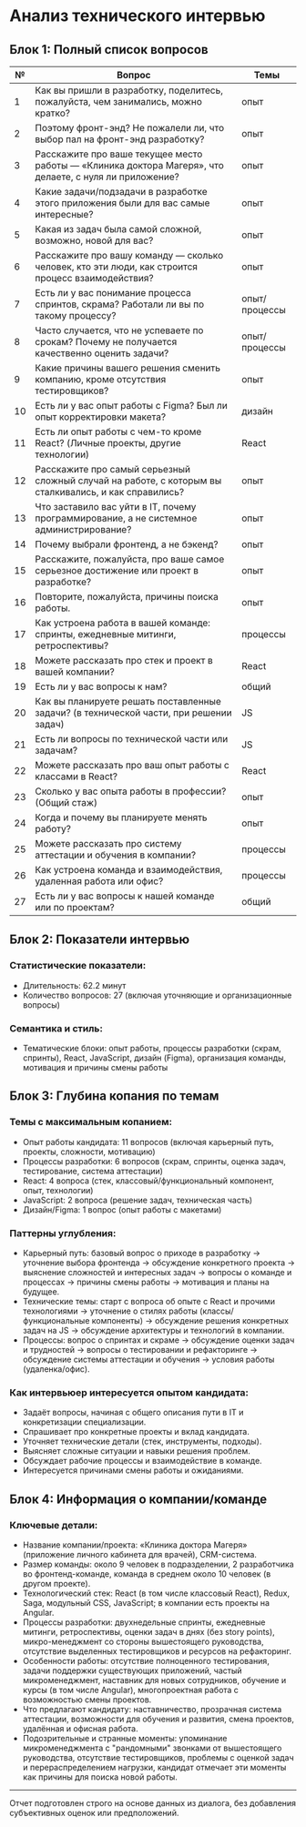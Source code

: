 # Анализ технического интервью

## Блок 1: Полный список вопросов

| №  | Вопрос                                                                                               | Темы      |
|-----|----------------------------------------------------------------------------------------------------|-----------|
| 1   | Как вы пришли в разработку, поделитесь, пожалуйста, чем занимались, можно кратко?                   | опыт      |
| 2   | Поэтому фронт-энд? Не пожалели ли, что выбор пал на фронт-энд разработку?                          | опыт      |
| 3   | Расскажите про ваше текущее место работы — «Клиника доктора Магеря», что делаете, с нуля ли приложение? | опыт      |
| 4   | Какие задачи/подзадачи в разработке этого приложения были для вас самые интересные?                 | опыт      |
| 5   | Какая из задач была самой сложной, возможно, новой для вас?                                        | опыт      |
| 6   | Расскажите про вашу команду — сколько человек, кто эти люди, как строится процесс взаимодействия?  | опыт      |
| 7   | Есть ли у вас понимание процесса спринтов, скрама? Работали ли вы по такому процессу?               | опыт/процессы |
| 8   | Часто случается, что не успеваете по срокам? Почему не получается качественно оценить задачи?      | опыт/процессы |
| 9   | Какие причины вашего решения сменить компанию, кроме отсутствия тестировщиков?                      | опыт      |
| 10  | Есть ли у вас опыт работы с Figma? Был ли опыт корректировки макета?                                | дизайн    |
| 11  | Есть ли опыт работы с чем-то кроме React? (Личные проекты, другие технологии)                       | React     |
| 12  | Расскажите про самый серьезный сложный случай на работе, с которым вы сталкивались, и как справились? | опыт      |
| 13  | Что заставило вас уйти в IT, почему программирование, а не системное администрирование?             | опыт      |
| 14  | Почему выбрали фронтенд, а не бэкенд?                                                              | опыт      |
| 15  | Расскажите, пожалуйста, про ваше самое серьезное достижение или проект в разработке?               | опыт      |
| 16  | Повторите, пожалуйста, причины поиска работы.                                                      | опыт      |
| 17  | Как устроена работа в вашей команде: спринты, ежедневные митинги, ретроспективы?                    | процессы  |
| 18  | Можете рассказать про стек и проект в вашей компании?                                              | React     |
| 19  | Есть ли у вас вопросы к нам?                                                                        | общий     |
| 20  | Как вы планируете решать поставленные задачи? (в технической части, при решении задач)             | JS        |
| 21  | Есть ли вопросы по технической части или задачам?                                                  | JS        |
| 22  | Можете рассказать про ваш опыт работы с классами в React?                                         | React     |
| 23  | Сколько у вас опыта работы в профессии? (Общий стаж)                                              | опыт      |
| 24  | Когда и почему вы планируете менять работу?                                                       | опыт      |
| 25  | Можете рассказать про систему аттестации и обучения в компании?                                   | процессы  |
| 26  | Как устроена команда и взаимодействия, удаленная работа или офис?                                  | процессы  |
| 27  | Есть ли у вас вопросы к нашей команде или по проектам?                                            | общий     |

## Блок 2: Показатели интервью

### Статистические показатели:
- Длительность: 62.2 минут
- Количество вопросов: 27 (включая уточняющие и организационные вопросы)

### Семантика и стиль:
- Тематические блоки: опыт работы, процессы разработки (скрам, спринты), React, JavaScript, дизайн (Figma), организация команды, мотивация и причины смены работы

## Блок 3: Глубина копания по темам

### Темы с максимальным копанием:
- Опыт работы кандидата: 11 вопросов (включая карьерный путь, проекты, сложности, мотивацию)
- Процессы разработки: 6 вопросов (скрам, спринты, оценка задач, тестирование, система аттестации)
- React: 4 вопроса (стек, классовый/функциональный компонент, опыт, технологии)
- JavaScript: 2 вопроса (решение задач, техническая часть)
- Дизайн/Figma: 1 вопрос (опыт работы с макетами)

### Паттерны углубления:
- Карьерный путь: базовый вопрос о приходе в разработку → уточнение выбора фронтенда → обсуждение конкретного проекта → выяснение сложностей и интересных задач → вопросы о команде и процессах → причины смены работы → мотивация и планы на будущее.
- Технические темы: старт с вопроса об опыте с React и прочими технологиями → уточнение о стилях работы (классы/функциональные компоненты) → обсуждение решения конкретных задач на JS → обсуждение архитектуры и технологий в компании.
- Процессы: вопрос о спринтах и скраме → обсуждение оценки задач и трудностей → вопросы о тестировании и рефакторинге → обсуждение системы аттестации и обучения → условия работы (удаленка/офис).

### Как интервьюер интересуется опытом кандидата:
- Задаёт вопросы, начиная с общего описания пути в IT и конкретизации специализации.
- Спрашивает про конкретные проекты и вклад кандидата.
- Уточняет технические детали (стек, инструменты, подходы).
- Выясняет сложные ситуации и навыки решения проблем.
- Обсуждает рабочие процессы и взаимодействие в команде.
- Интересуется причинами смены работы и ожиданиями.

## Блок 4: Информация о компании/команде

### Ключевые детали:
- Название компании/проекта: «Клиника доктора Магеря» (приложение личного кабинета для врачей), CRM-система.
- Размер команды: около 9 человек в подразделении, 2 разработчика во фронтенд-команде, команда в среднем около 10 человек (в другом проекте).
- Технологический стек: React (в том числе классовый React), Redux, Saga, модульный CSS, JavaScript; в компании есть проекты на Angular.
- Процессы разработки: двухнедельные спринты, ежедневные митинги, ретроспективы, оценки задач в днях (без story points), микро-менеджмент со стороны вышестоящего руководства, отсутствие выделенных тестировщиков и ресурсов на рефакторинг.
- Особенности работы: отсутствие полноценного тестирования, задачи поддержки существующих приложений, частый микроменеджмент, наставник для новых сотрудников, обучение и курсы (в том числе Angular), многопроектная работа с возможностью смены проектов.
- Что предлагают кандидату: наставничество, прозрачная система аттестации, возможности для обучения и развития, смена проектов, удалённая и офисная работа.
- Подозрительные и странные моменты: упоминание микроменеджмента с "рандомными" звонками от вышестоящего руководства, отсутствие тестировщиков, проблемы с оценкой задач и перераспределением нагрузки, кандидат отмечает эти моменты как причины для поиска новой работы.

---

Отчет подготовлен строго на основе данных из диалога, без добавления субъективных оценок или предположений.